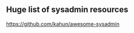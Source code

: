 
Huge list of sysadmin resources
--------------------------------
https://github.com/kahun/awesome-sysadmin
